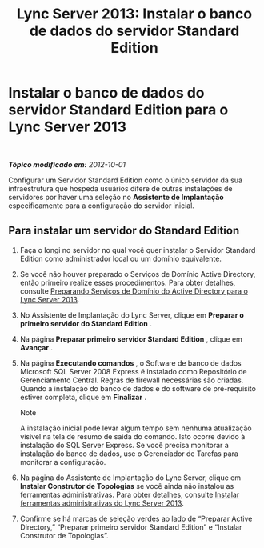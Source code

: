 ﻿---
title: 'Lync Server 2013: Instalar o banco de dados do servidor Standard Edition'
TOCTitle: Instalar o banco de dados do servidor Standard Edition
ms:assetid: 0bd3a804-aad6-48cb-981b-54725af032db
ms:mtpsurl: https://technet.microsoft.com/pt-br/library/Gg398167(v=OCS.15)
ms:contentKeyID: 49305853
ms.date: 05/19/2016
mtps_version: v=OCS.15
ms.translationtype: HT
---

# Instalar o banco de dados do servidor Standard Edition para o Lync Server 2013

 

_**Tópico modificado em:** 2012-10-01_

Configurar um Servidor Standard Edition como o único servidor da sua infraestrutura que hospeda usuários difere de outras instalações de servidores por haver uma seleção no **Assistente de Implantação** especificamente para a configuração do servidor inicial.

## Para instalar um servidor do Standard Edition

1.  Faça o longi no servidor no qual você quer instalar o Servidor Standard Edition como administrador local ou um domínio equivalente.

2.  Se você não houver preparado o Serviços de Domínio Active Directory, então primeiro realize esses procedimentos. Para obter detalhes, consulte [Preparando Serviços de Domínio do Active Directory para o Lync Server 2013](lync-server-2013-preparing-active-directory-domain-services.md).

3.  No Assistente de Implantação do Lync Server, clique em **Preparar o primeiro servidor do Standard Edition** .

4.  Na página **Preparar primeiro servidor Standard Edition** , clique em **Avançar** .

5.  Na página **Executando comandos** , o Software de banco de dados Microsoft SQL Server 2008 Express é instalado como Repositório de Gerenciamento Central. Regras de firewall necessárias são criadas. Quando a instalação do banco de dados e do software de pré-requisito estiver completa, clique em **Finalizar** .
    
    > [!note]  
    > A instalação inicial pode levar algum tempo sem nenhuma atualização visível na tela de resumo de saída do comando. Isto ocorre devido à instalação do SQL Server Express. Se você precisa monitorar a instalação do banco de dados, use o Gerenciador de Tarefas para monitorar a configuração.

6.  Na página do Assistente de Implantação do Lync Server, clique em **Instalar Construtor de Topologias** se você ainda não instalou as ferramentas administrativas. Para obter detalhes, consulte [Instalar ferramentas administrativas do Lync Server 2013](lync-server-2013-install-lync-server-administrative-tools.md).

7.  Confirme se há marcas de seleção verdes ao lado de “Preparar Active Directory,” “Preparar primeiro servidor Standard Edition” e “Instalar Construtor de Topologias”.

